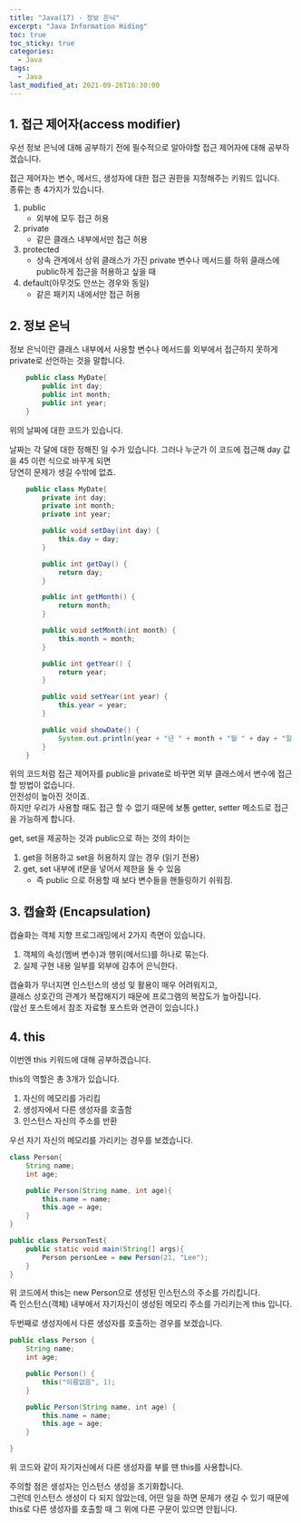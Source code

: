 ```yaml
---
title: "Java(17) - 정보 은닉"
excerpt: "Java Information Hiding"
toc: true
toc_sticky: true
categories:
  - Java
tags:
  - Java
last_modified_at: 2021-09-26T16:30:00
---
```


## 1. 접근 제어자(access modifier)

우선 정보 은닉에 대해 공부하기 전에 필수적으로 알아야할 접근 제어자에 대해 공부하겠습니다.<br/>

접근 제어자는 변수, 메서드, 생성자에 대한 접근 권한을 지정해주는 키워드 입니다.<br/>
종류는 총 4가지가 있습니다.

1. public
   - 외부에 모두 접근 허용
2. private
   - 같은 클래스 내부에서만 접근 허용
3. protected
   - 상속 관계에서 상위 클래스가 가진 private 변수나 메서드를 하위 클래스에 public하게 접근을 허용하고 싶을 때
4. default(아무것도 안쓰는 경우와 동일)
   - 같은 패키지 내에서만 접근 허용

## 2. 정보 은닉

정보 은닉이란 클래스 내부에서 사용할 변수나 메서드를 외부에서 접근하지 못하게 private로 선언하는 것을 말합니다.<br/>

```java
    public class MyDate{
        public int day;
        public int month;
        public int year;
    }

```

위의 날짜에 대한 코드가 있습니다.<br>

날짜는 각 달에 대한 정해진 일 수가 있습니다. 그러나 누군가 이 코드에 접근해 day 값을 45 이런 식으로 바꾸게 되면<br/>
당연히 문제가 생길 수밖에 없죠.

```java
    public class MyDate{
        private int day;
        private int month;
        private int year;

        public void setDay(int day) {
            this.day = day;
        }

        public int getDay() {
            return day;
        }

        public int getMonth() {
            return month;
        }

        public void setMonth(int month) {
            this.month = month;
        }

        public int getYear() {
            return year;
        }

        public void setYear(int year) {
            this.year = year;
        }

        public void showDate() {
            System.out.println(year + "년 " + month + "월 " + day + "일 ");
        }
    }

```

위의 코드처럼 접근 제어자를 public을 private로 바꾸면 외부 클래스에서 변수에 접근할 방법이 없습니다.<br/>
안전성이 높아진 것이죠.<br/>
하지만 우리가 사용할 때도 접근 할 수 없기 때문에 보통 getter, setter 메소드로 접근을 가능하게 합니다.<br/>

get, set을 제공하는 것과 public으로 하는 것의 차이는

1. get을 허용하고 set을 허용하지 않는 경우 (읽기 전용)
2. get, set 내부에 if문을 넣어서 제한을 둘 수 있음
   - 즉 public 으로 허용할 때 보다 변수들을 핸들링하기 쉬워짐.

## 3. 캡슐화 (Encapsulation)

캡슐화는 객체 지향 프로그래밍에서 2가지 측면이 있습니다.

1. 객체의 속성(멤버 변수)과 행위(메서드)를 하나로 묶는다.
2. 실제 구현 내용 일부를 외부에 감추어 은닉한다.

캡슐화가 무너지면 인스턴스의 생성 및 활용이 매우 어려워지고,<br/>
클래스 상호간의 관계가 복잡해지기 때문에 프로그램의 복잡도가 높아집니다.<br/>
(앞선 포스트에서 참조 자료형 포스트와 연관이 있습니다.)<br/>

## 4. this

이번엔 this 키워드에 대해 공부하겠습니다.<br/>

this의 역할은 총 3개가 있습니다.

1. 자신의 메모리를 가리킴
2. 생성자에서 다른 생성자를 호출함
3. 인스턴스 자신의 주소를 반환

우선 자기 자신의 메모리를 가리키는 경우를 보겠습니다.

```java
class Person{
    String name;
    int age;

    public Person(String name, int age){
        this.name = name;
        this.age = age;
    }
}

public class PersonTest{
    public static void main(String[] args){
        Person personLee = new Person(21, "Lee");
    }
}
```

위 코드에서 this는 new Person으로 생성된 인스턴스의 주소를 가리킵니다.<br/>
즉 인스턴스(객체) 내부에서 자기자신이 생성된 메모리 주소를 가리키는게 this 입니다.<br>

두번째로 생성자에서 다른 생성자를 호출하는 경우를 보겠습니다.

```java
public class Person {
	String name;
	int age;

	public Person() {
		this("이름없음", 1);
	}

	public Person(String name, int age) {
		this.name = name;
		this.age = age;
	}

}
```

위 코드와 같이 자기자신에서 다른 생성자를 부를 땐 this를 사용합니다.<br/>

주의할 점은 생성자는 인스턴스 생성을 초기화합니다.<br/>
그런데 인스턴스 생성이 다 되지 않았는데, 어떤 일을 하면 문제가 생길 수 있기 때문에<br/>
this로 다른 생성자를 호출할 때 그 위에 다른 구문이 있으면 안됩니다.<br/>
